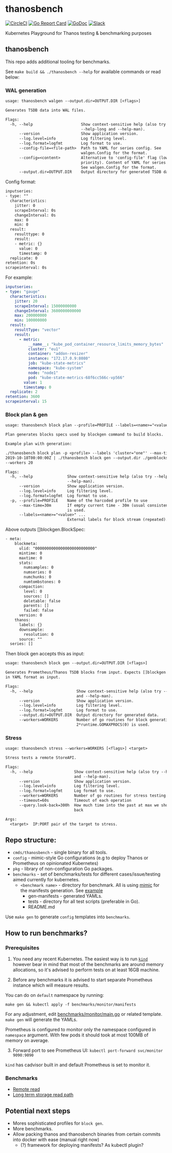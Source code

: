 # thanosbench

[![CircleCI](https://circleci.com/gh/thanos-io/thanosbench.svg?style=svg)](https://circleci.com/gh/thanos-io/thanosbench)
[![Go Report Card](https://goreportcard.com/badge/github.com/thanos-io/thanosbench)](https://goreportcard.com/report/github.com/thanos-io/thanosbench)
[![GoDoc](https://godoc.org/github.com/thanos-io/thanosbench?status.svg)](https://godoc.org/github.com/thanos-io/thanosbench)
[![Slack](https://img.shields.io/badge/join%20slack-%23thanos-brightgreen.svg)](https://slack.cncf.io/)

Kubernetes Playground for Thanos testing &amp; benchmarking purposes

## thanosbench

This repo adds additional tooling for benchmarks.

See `make build && ./thanosbench --help` for available commands or read below:

### WAL generation

[embedmd]:# (autogendocs/flags_walgen.txt)
```txt
usage: thanosbench walgen --output.dir=OUTPUT.DIR [<flags>]

Generates TSDB data into WAL files.

Flags:
  -h, --help                     Show context-sensitive help (also try
                                 --help-long and --help-man).
      --version                  Show application version.
      --log.level=info           Log filtering level.
      --log.format=logfmt        Log format to use.
      --config-file=<file-path>  Path to YAML for series config. See
                                 walgen.Config for the format.
      --config=<content>         Alternative to 'config-file' flag (lower
                                 priority). Content of YAML for series config.
                                 See walgen.Config for the format.
      --output.dir=OUTPUT.DIR    Output directory for generated TSDB data.

```

Config format:

[embedmd]:# (autogendocs/config_walgen.txt)
```txt
inputseries:
- type: ""
  characteristics:
    jitter: 0
    scrapeInterval: 0s
    changeInterval: 0s
    max: 0
    min: 0
  result:
    resulttype: 0
    result:
    - metric: {}
      value: 0
      timestamp: 0
  replicate: 0
retention: 0s
scrapeinterval: 0s
```

For example:

```yaml
inputseries:
- type: "gauge"
  characteristics:
    jitter: 20
    scrapeInterval: 15000000000
    changeInterval: 3600000000000
    max: 200000000
    min: 100000000
  result:
    resultType: "vector"
    result:
      - metric:
          __name__: "kube_pod_container_resource_limits_memory_bytes"
          cluster: "eu1"
          container: "addon-resizer"
          instance: "172.17.0.9:8080"
          job: "kube-state-metrics"
          namespace: "kube-system"
          node: "node1"
          pod: "kube-state-metrics-68f6cc566c-vp566"
        value: 1
        timestamp: 0
  replicate: 2
retention: 3600
scrapeinterval: 15

```

### Block plan & gen

[embedmd]:# (autogendocs/flags_block_plan.txt)
```txt
usage: thanosbench block plan --profile=PROFILE --labels=<name>="<value>" [<flags>]

Plan generates blocks specs used by blockgen command to build blocks.

Example plan with generation:

./thanosbench block plan -p <profile> --labels 'cluster="one"' --max-time
2019-10-18T00:00:00Z | ./thanosbench block gen --output.dir ./genblocks
--workers 20

Flags:
  -h, --help               Show context-sensitive help (also try --help-long and
                           --help-man).
      --version            Show application version.
      --log.level=info     Log filtering level.
      --log.format=logfmt  Log format to use.
  -p, --profile=PROFILE    Name of the harcoded profile to use
      --max-time=30m       If empty current time - 30m (usual consistency delay)
                           is used.
      --labels=<name>="<value>" ...
                           External labels for block stream (repeated).

```

Above outputs []blockgen.BlockSpec:

[embedmd]:# (autogendocs/config_blockspec.txt)
```txt
- meta:
    blockmeta:
      ulid: "00000000000000000000000000"
      mintime: 0
      maxtime: 0
      stats:
        numsamples: 0
        numseries: 0
        numchunks: 0
        numtombstones: 0
      compaction:
        level: 0
        sources: []
        deletable: false
        parents: []
        failed: false
      version: 0
    thanos:
      labels: {}
      downsample:
        resolution: 0
      source: ""
  series: []
```

Then block gen accepts this as input:

[embedmd]:# (autogendocs/flags_block_gen.txt)
```txt
usage: thanosbench block gen --output.dir=OUTPUT.DIR [<flags>]

Generates Prometheus/Thanos TSDB blocks from input. Expects []blockgen.BlockSpec
in YAML format as input.

Flags:
  -h, --help                   Show context-sensitive help (also try --help-long
                               and --help-man).
      --version                Show application version.
      --log.level=info         Log filtering level.
      --log.format=logfmt      Log format to use.
      --output.dir=OUTPUT.DIR  Output directory for generated data.
      --workers=WORKERS        Number of go routines for block generation. If 0,
                               2*runtime.GOMAXPROCS(0) is used.

```

### Stress

[embedmd]:# (autogendocs/flags_stress.txt)
```txt
usage: thanosbench stress --workers=WORKERS [<flags>] <target>

Stress tests a remote StoreAPI.

Flags:
  -h, --help                  Show context-sensitive help (also try --help-long
                              and --help-man).
      --version               Show application version.
      --log.level=info        Log filtering level.
      --log.format=logfmt     Log format to use.
      --workers=WORKERS       Number of go routines for stress testing.
      --timeout=60s           Timeout of each operation
      --query.look-back=300h  How much time into the past at max we should look
                              back

Args:
  <target>  IP:PORT pair of the target to stress.

```


## Repo structure:

* `cmds/thanosbench` - single binary for all tools.
* `config` - mimic-style Go configurations (e.g to deploy Thanos or Prometheus on opinionated Kubernetes)
* `pkg` - library of non-configuration Go packages.
* `benchmarks` - set of benchmarks/tests for different cases/issue/testing aimed currently for kubernetes.
  * `<benchmark name>` - directory for benchmark. All is using [mimic](https://github.com/bwplotka/mimic) for the manifests generation. See [example](/benchmarks/remote-read)
    * gen-manifests - generated YAMLs.
    * tests - directory for all test scripts (preferable in Go).
    * README.md

Use `make gen` to generate `config` templates into `benchmarks`.

## How to run benchmarks?

### Prerequisites

1. You need any recent Kubernetes. The easiest way is to run [`kind`](https://github.com/kubernetes-sigs/kind) however
bear in mind that most of the benchmarks are around memory allocations, so it's advised to perform tests on at least 16GB machine.

2. Before any benchmarks it is advised to start separate Prometheus instance which will measure results.

You can do on `default` namespace by running:

`make gen && kubectl apply -f benchmarks/monitor/manifests`

 For any adjustment, edit [benchmarks/monitor/main.go](https://github.com/thanos-io/thanosbench/blob/db8874ab23f480f33cdb4ac4eeec57562f566dd8/benchmarks/monitor/main.go#L25) or related template.
 `make gen` will generate the YAMLs.

Prometheus is configured to monitor only the namespace configured in `namespace` argument. With few pods it should took at most 100MB of memory on average.

3. Forward port to see Prometheus UI: `kubectl port-forward svc/monitor 9090:9090`

`kind` has cadvisor built in and default Prometheus is set to monitor it.

### Benchmarks

* [Remote read](benchmarks/remote-read/README.md)
* [Long term storage read path](benchmarks/lts/README.md)

## Potential next steps

* Mores sophisticated profiles for `block gen`.
* More benchmarks.
* Allow packing thanos and thanosbench binaries from certain commits into docker with ease (manual right now)
   * (?) framework for deploying manifests? As kubectl plugin?
